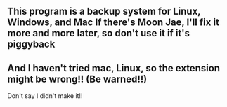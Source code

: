 This program is a backup system for Linux, Windows, and Mac
If there's Moon Jae, I'll fix it more and more later, so don't use it if it's piggyback
---
And I haven't tried mac, Linux, so the extension might be wrong!! (Be warned!!)
---
Don't say I didn't make it!!
